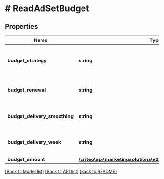 # # ReadAdSetBudget

## Properties

Name | Type | Description | Notes
------------ | ------------- | ------------- | -------------
**budget_strategy** | **string** | Whether your budget is capped or not | [optional]
**budget_renewal** | **string** | The pace of the budget renewal | [optional]
**budget_delivery_smoothing** | **string** | The pace at which the budget can be spent | [optional]
**budget_delivery_week** | **string** | The delivery week for the budget | [optional]
**budget_amount** | [**\criteo\api\marketingsolutions\v2021_10\Model\NillableDecimal**](NillableDecimal.md) |  | [optional]

[[Back to Model list]](../../README.md#models) [[Back to API list]](../../README.md#endpoints) [[Back to README]](../../README.md)
